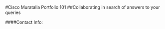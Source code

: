 #Cisco Muratalla Portfolio 101
##Collaborating in search of answers to your queries


####Contact Info:
